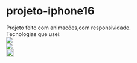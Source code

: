# projeto-iphone16
Projeto feito com animacões,com responsividade.
<br>
Tecnologias que usei:
<br>
<img src="https://img.shields.io/badge/HTML5-E34F26?style=for-the-badge&logo=html5&logoColor=white"> 
<br>
<img src="https://img.shields.io/badge/CSS3-1572B6?style=for-the-badge&logo=css3&logoColor=white">
<br>
<img aling="left" height="20px" src="https://img.shields.io/badge/JavaScript-323330?style=for-the-badge&logo=javascript&logoColor=F7DF1E" />
